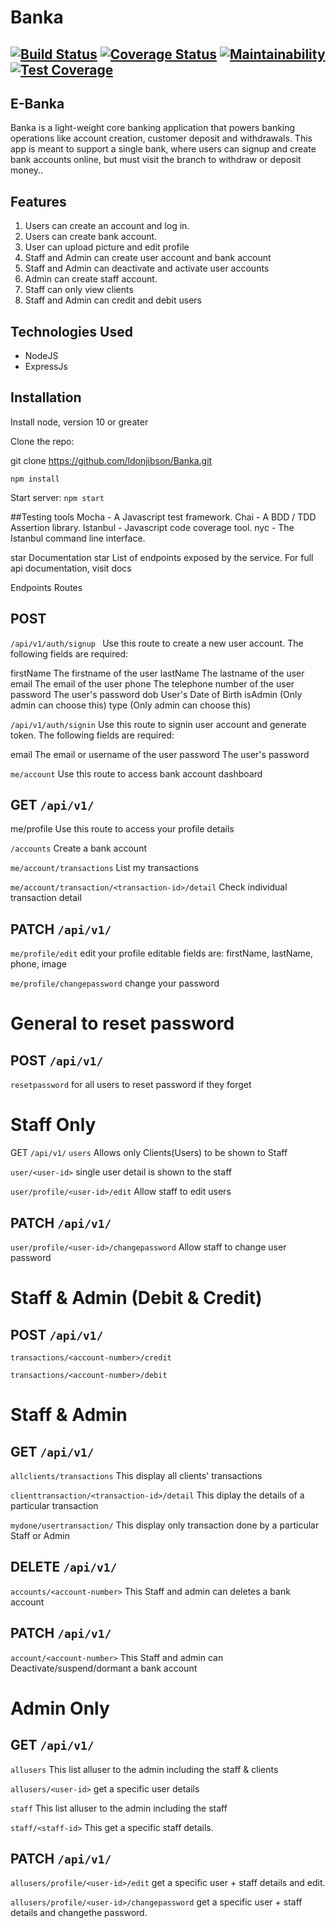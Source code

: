 # Banka 
[![Build Status](https://travis-ci.com/ldonjibson/Banka.svg?branch=api-one)](https://travis-ci.com/ldonjibson/Banka)  [![Coverage Status](https://coveralls.io/repos/github/ldonjibson/Banka/badge.svg?branch=api-one)](https://coveralls.io/github/ldonjibson/Banka?branch=api-one)  [![Maintainability](https://api.codeclimate.com/v1/badges/c70e31b59dd7bf97d0a8/maintainability)](https://codeclimate.com/github/ldonjibson/Banka/maintainability)  [![Test Coverage](https://api.codeclimate.com/v1/badges/c70e31b59dd7bf97d0a8/test_coverage)](https://codeclimate.com/github/ldonjibson/Banka/test_coverage)
---
## E-Banka
Banka is a light-weight core banking application that powers banking operations like account creation, customer deposit and withdrawals. This app is meant to support a single bank, where users can signup and create bank accounts online, but must visit the branch to withdraw or deposit money..

## Features
1. Users can create an account and log in.
2. Users can create bank account.
3. User can upload picture and edit profile
4. Staff and Admin can create user account and bank account
5. Staff and Admin can deactivate and activate user accounts
6. Admin can create staff account.
7. Staff can only view clients
8. Staff and Admin can credit and debit users

## Technologies Used
- NodeJS
- ExpressJs

## Installation
Install node, version 10 or greater

Clone the repo:

git clone https://github.com/ldonjibson/Banka.git

`npm install`

Start server:
`npm start`

##Testing tools
Mocha - A Javascript test framework.
Chai - A BDD / TDD Assertion library.
Istanbul - Javascript code coverage tool.
nyc - The Istanbul command line interface.

star Documentation star
List of endpoints exposed by the service. For full api documentation, visit docs

Endpoints
Routes

## POST 
`/api/v1/auth/signup `
Use this route to create a new user account. The following fields are required:

firstName The firstname of the user
lastName The lastname of the user
email The email of the user
phone The telephone number of the user
password The user's password
dob User's Date of Birth
isAdmin (Only admin can choose this)
type (Only admin can choose this)

`/api/v1/auth/signin` Use this route to signin user account and generate token. The following fields are required:

email The email or username of the user
password The user's password

`me/account` Use this route to access bank account dashboard


## GET `/api/v1/`
me/profile Use this route to access your profile details 

`/accounts` Create a bank account


`me/account/transactions` List my transactions

`me/account/transaction/<transaction-id>/detail` Check individual transaction detail


## PATCH `/api/v1/`

`me/profile/edit` edit your profile
editable fields are: firstName, lastName, phone, image

`me/profile/changepassword` change your password


# General to reset password

## POST `/api/v1/`
`resetpassword` for all users to reset password if they forget


# Staff Only

GET `/api/v1/`
`users` Allows only Clients(Users) to be shown to Staff

`user/<user-id>` single user detail is shown to the staff

`user/profile/<user-id>/edit`	Allow staff to edit users

## PATCH `/api/v1/`

`user/profile/<user-id>/changepassword` Allow staff to change user password

# Staff & Admin (Debit & Credit)

## POST `/api/v1/`

`transactions/<account-number>/credit` 

`transactions/<account-number>/debit` 

# Staff & Admin

## GET `/api/v1/`
`allclients/transactions` This display all clients' transactions

`clienttransaction/<transaction-id>/detail` This diplay the details of a particular transaction

`mydone/usertransaction/` This display only transaction done by a particular Staff or Admin

## DELETE `/api/v1/`
`accounts/<account-number>` This Staff and admin can deletes a bank account

## PATCH `/api/v1/`
`account/<account-number>` This Staff and admin can Deactivate/suspend/dormant a bank account

# Admin Only

## GET `/api/v1/`
`allusers` This list alluser to the admin including the staff & clients

`allusers/<user-id>` get a specific user details

`staff` This list alluser to the admin including the staff

`staff/<staff-id>` This get a specific staff details.

## PATCH `/api/v1/`
`allusers/profile/<user-id>/edit` get a specific user + staff details and edit.

`allusers/profile/<user-id>/changepassword` get a specific user + staff details and changethe password.


